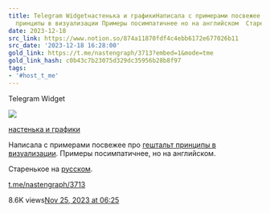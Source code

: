 ```yaml
---
title: Telegram Widgetнастенька и графикиНаписала с примерами посвежее про гештальт
  принципы в визуализации Примеры посимпатичнее но на английском  Старенько
date: 2023-12-18
src_link: https://www.notion.so/874a11870fdf4c4ebb6172e677026b11
src_date: '2023-12-18 16:28:00'
gold_link: https://t.me/nastengraph/3713?embed=1&mode=tme
gold_link_hash: c0b43c7b23075d329dc35956b28b8f97
tags:
- '#host_t_me'
---
```






Telegram Widget




















[*![](https://cdn4.cdn-telegram.org/file/OyQXW1JVzR5AHEpTHJXu6uT-uYd7eD0ZEk9mXhSrS7HtGcJ7OG4m0PY7_kN8NBKTO9_ZsYXqWRtnxSai_v-ERr6sapfvE60JUFfto3XCaaYUn3NxZUN5-pDK3v3vwe_3P2wNTmQM0VDiRaSP1VTMVSAb7-iCWgJyhVCU-VRHHZlUVdfA5bETXpYnrdw5gxpDGesoXUOx3ApuVY5uVfpz1MAipZrH7TmHGbv775dxrxcqxBUzO5cbXwVJ55D6cBUVghfmNAzot9DDrDA335H1FXr_oVdXfil4A0gsAJcW4cFOnFdvjR7XaD3a8tda6Qcsst9vZJRBz1v9YsQAl41Etw.jpg)*](https://t.me/nastengraph)



[настенька и графики](https://t.me/nastengraph)







Написала с примерами посвежее про [гештальт принципы в визуализации](https://nastengraph.medium.com/gestalt-principles-in-data-visualization-a4e56e6074b5). Примеры посимпатичнее, но на английском.  
  
Старенькое на [русском](https://nastengraph.medium.com/%D0%B3%D0%B5%D1%88%D1%82%D0%B0%D0%BB%D1%8C%D1%82-%D0%BF%D1%80%D0%B8%D0%BD%D1%86%D0%B8%D0%BF%D1%8B-%D0%B2%D0%BE%D1%81%D0%BF%D1%80%D0%B8%D1%8F%D1%82%D0%B8%D1%8F-%D0%B2-%D0%B2%D0%B8%D0%B7%D1%83%D0%B0%D0%BB%D0%B8%D0%B7%D0%B0%D1%86%D0%B8%D0%B8-fe009c6b7a95).

[t.me/nastengraph/3713](https://t.me/nastengraph/3713)

8.6K views[Nov 25, 2023 at 06:25](https://t.me/nastengraph/3713)